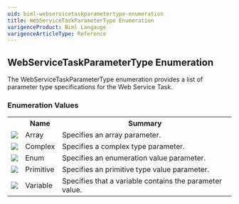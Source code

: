 ```yaml
---
uid: biml-webservicetaskparametertype-enumeration
title: WebServiceTaskParameterType Enumeration
varigenceProduct: Biml Langauge
varigenceArticleType: Reference
---
```


## WebServiceTaskParameterType Enumeration<div class="LanguageSummary"><div class ="SummaryItem">The WebServiceTaskParameterType enumeration provides a list of parameter type specifications for the Web Service Task.</div></div><div class="EnumValueGroup">### Enumeration Values<table id="EnumValue" class="MemberList"><tbody><tr><th class="MemberTypeIconColumnHeader">&nbsp;</th><th class="MemberNameColumnHeader">Name</th><th class="MemberSummaryColumnHeader">Summary</th></tr><tr class="cd0"><td align="center" class="MemberTypeIcon"><img src="enumValue.png"></img></td><td class="MemberName">Array</td><td class="MemberSummary"><div class ="SummaryItem">Specifies an array parameter.</div></td></tr><tr class="cd1"><td align="center" class="MemberTypeIcon"><img src="enumValue.png"></img></td><td class="MemberName">Complex</td><td class="MemberSummary"><div class ="SummaryItem">Specifies a complex type parameter.</div></td></tr><tr class="cd0"><td align="center" class="MemberTypeIcon"><img src="enumValue.png"></img></td><td class="MemberName">Enum</td><td class="MemberSummary"><div class ="SummaryItem">Specifies an enumeration value parameter.</div></td></tr><tr class="cd1"><td align="center" class="MemberTypeIcon"><img src="enumValue.png"></img></td><td class="MemberName">Primitive</td><td class="MemberSummary"><div class ="SummaryItem">Specifies an primitive type value parameter.</div></td></tr><tr class="cd0"><td align="center" class="MemberTypeIcon"><img src="enumValue.png"></img></td><td class="MemberName">Variable</td><td class="MemberSummary"><div class ="SummaryItem">Specifies that a variable contains the parameter value.</div></td></tr></tbody></table></div>